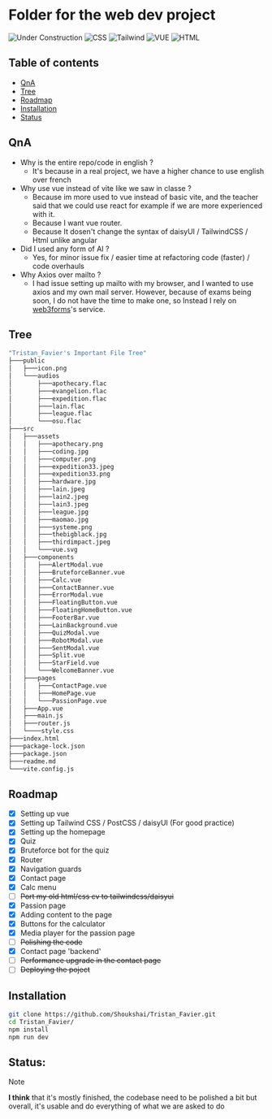# Folder for the web dev project

![Under Construction](https://img.shields.io/badge/Under%20Construction-red?style=flat)
![CSS](https://img.shields.io/badge/CSS-1572B6?logo=css3&logoColor=fff)
![Tailwind](https://img.shields.io/badge/Tailwind-38B2AC?logo=tailwind-css&logoColor=fff)
![VUE](https://img.shields.io/badge/Vue%20JS-35495E?logo=vuedotjs&logoColor=ggg)
![HTML](https://img.shields.io/badge/HTML-%23E34F26.svg?logo=html5&logoColor=white)

## Table of contents
- [QnA](#QnA)
- [Tree](#Tree)
- [Roadmap](#Roadmap)
- [Installation](#Installation)
- [Status](#Status)

## QnA
- Why is the entire repo/code in english ?
    - It's because in a real project, we have a higher chance to use english over french
- Why use vue instead of vite like we saw in classe ?
    - Because im more used to vue instead of basic vite, and the teacher said that we could use react for example if we are more experienced with it.
    - Because I want vue router.
    - Because It dosen't change the syntax of daisyUI / TailwindCSS / Html unlike angular
- Did I used any form of AI ?
    - Yes, for minor issue fix / easier time at refactoring code (faster) / code overhauls
- Why Axios over mailto ?
    - I had issue setting up mailto with my browser, and I wanted to use axios and my own mail server. However, because of exams being soon, I do not have the time to make one, so Instead I rely on [web3forms](https://web3forms.com)'s service.

## Tree
```bash
"Tristan_Favier's Important File Tree"
├───public
│   ├───icon.png
│   └───audios
│       ├───apothecary.flac
│       ├───evangelion.flac
│       ├───expedition.flac
│       ├───lain.flac
│       ├───league.flac
│       └───osu.flac
├───src
│   ├───assets
│   │   ├───apothecary.png
│   │   ├───coding.jpg
│   │   ├───computer.png
│   │   ├───expedition33.jpeg
│   │   ├───expedition33.png
│   │   ├───hardware.jpg
│   │   ├───lain.jpeg
│   │   ├───lain2.jpeg
│   │   ├───lain3.jpeg
│   │   ├───league.jpg
│   │   ├───maomao.jpg
│   │   ├───systeme.png
│   │   ├───thebigblack.jpg
│   │   ├───thirdimpact.jpeg
│   │   └───vue.svg
│   ├───components
│   │   ├───AlertModal.vue
│   │   ├───BruteforceBanner.vue
│   │   ├───Calc.vue
│   │   ├───ContactBanner.vue
│   │   ├───ErrorModal.vue
│   │   ├───FloatingButton.vue
│   │   ├───FloatingHomeButton.vue
│   │   ├───FooterBar.vue
│   │   ├───LainBackground.vue
│   │   ├───QuizModal.vue
│   │   ├───RobotModal.vue
│   │   ├───SentModal.vue
│   │   ├───Split.vue
│   │   ├───StarField.vue
│   │   └───WelcomeBanner.vue
│   ├───pages
│   │   ├───ContactPage.vue
│   │   ├───HomePage.vue
│   │   └───PassionPage.vue
│   ├───App.vue
│   ├───main.js
│   ├───router.js
│   └────style.css
├───index.html
├───package-lock.json
├───package.json
├───readme.md
└───vite.config.js
```


## Roadmap
- [x] Setting up vue
- [x] Setting up Tailwind CSS / PostCSS / daisyUI (For good practice)
- [x] Setting up the homepage
- [x] Quiz
- [x] Bruteforce bot for the quiz
- [x] Router
- [x] Navigation guards
- [x] Contact page
- [x] Calc menu
- [ ] ~~Port my old html/css cv to tailwindcss/daisyui~~
- [x] Passion page
- [x] Adding content to the page
- [x] Buttons for the calculator
- [x] Media player for the passion page
- [ ] ~~Polishing the code~~
- [x] Contact page 'backend'
- [ ] ~~Performance upgrade in the contact page~~
- [ ] ~~Deploying the poject~~

## Installation

```bash
git clone https://github.com/Shoukshai/Tristan_Favier.git
cd Tristan_Favier/
npm install
npm run dev
```

## **Status:**
> [!NOTE]
> **I think** that it's mostly finished, the codebase need to be polished a bit but overall, it's usable and do everything of what we are asked to do
